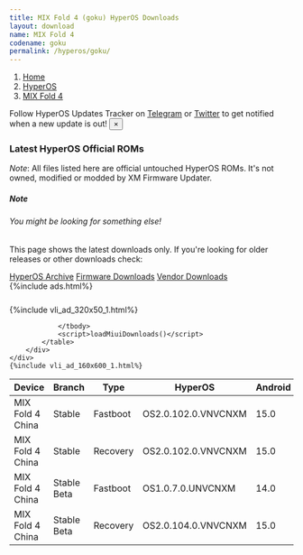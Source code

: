 ```yaml
---
title: MIX Fold 4 (goku) HyperOS Downloads
layout: download
name: MIX Fold 4
codename: goku
permalink: /hyperos/goku/
---
```

<nav aria-label="breadcrumb">
    <ol class="breadcrumb">
        <li class="breadcrumb-item"><a href="/">Home</a></li>
        <li class="breadcrumb-item"><a href="/hyperos/">HyperOS</a></li>
        <li class="breadcrumb-item active" aria-current="page"><a href="/hyperos/goku/">MIX Fold 4</a></li>
    </ol>
</nav>
<div class="alert alert-primary alert-dismissible fade show" role="alert">
    Follow HyperOS Updates Tracker on <a href="https://t.me/MIUIUpdatesTracker" class="alert-link">Telegram</a>
     or <a href="https://twitter.com/MiFwUpdater" class="alert-link">Twitter</a> to get notified when a new update is out!
    <button type="button" class="close" data-dismiss="alert" aria-label="Close">
        <span aria-hidden="true">&times;</span>
    </button>
</div>

### Latest HyperOS Official ROMs
*Note*: All files listed here are official untouched HyperOS ROMs. It's not owned, modified or modded by XM Firmware Updater.
<div class="card">
  <div class="card-body">
    <h5 class="card-title">Note</h5>
    <h6 class="card-subtitle mb-2 text-muted">You might be looking for something else!</h6>
    <p class="card-text">This page shows the latest downloads only.
     If you're looking for older releases or other downloads check:</p>
    <a href="/archive/hyperos/goku/" class="card-link">HyperOS Archive</a>
    <a href="/firmware/goku/" class="card-link">Firmware Downloads</a>
    <a href="/vendor/goku/" class="card-link">Vendor Downloads</a>
  </div>
</div>
{%include ads.html%}
<div class="row justify-content-center">
    <div class="col-10">
        <div class="table-responsive-md" style="margin-top: 25px;">
            {%include vli_ad_320x50_1.html%}
            <table id="miui" class="display dt-responsive nowrap compact table table-striped table-hover table-sm">
                <thead class="thead-dark">
                    <tr>
                        <th data-ref="device">Device</th>
                        <th data-ref="branch">Branch</th>
                        <th data-ref="type">Type</th>
                        <th data-ref="miui">HyperOS</th>
                        <th data-ref="android">Android</th>
                        <th data-ref="size">Size</th>
                        <th data-ref="size">Date</th>
                        <th data-ref="link">Link</th>
                    </tr>
                </thead>
                <tbody>
                <tr><td>MIX Fold 4 China</td><td>Stable</td><td>Fastboot</td><td>OS2.0.102.0.VNVCNXM</td><td>15.0</td><td>10.0 GB</td><td>2025-01-24</td><td><a href="/hyperos/goku/stable/OS2.0.102.0.VNVCNXM/">Download</a></td></tr>
<tr><td>MIX Fold 4 China</td><td>Stable</td><td>Recovery</td><td>OS2.0.102.0.VNVCNXM</td><td>15.0</td><td>7.7 GB</td><td>2025-01-15</td><td><a href="/hyperos/goku/stable/OS2.0.102.0.VNVCNXM/">Download</a></td></tr>
<tr><td>MIX Fold 4 China</td><td>Stable Beta</td><td>Fastboot</td><td>OS1.0.7.0.UNVCNXM</td><td>14.0</td><td>9.1 GB</td><td>2024-07-13</td><td><a href="/hyperos/goku/stable beta/OS1.0.7.0.UNVCNXM/">Download</a></td></tr>
<tr><td>MIX Fold 4 China</td><td>Stable Beta</td><td>Recovery</td><td>OS2.0.104.0.VNVCNXM</td><td>15.0</td><td>7.7 GB</td><td>2025-03-07</td><td><a href="/hyperos/goku/stable beta/OS2.0.104.0.VNVCNXM/">Download</a></td></tr>

                </tbody>
                <script>loadMiuiDownloads()</script>
            </table>
        </div>
    </div>
    {%include vli_ad_160x600_1.html%}
</div>
